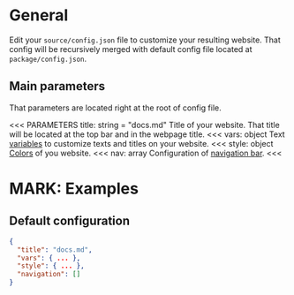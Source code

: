 
# General

Edit your `source/config.json` file to customize your resulting website. That config will be recursively merged with default config file located at `package/config.json`.

## Main parameters

That parameters are located right at the root of config file.

<<< PARAMETERS
title: string = "docs.md"
Title of your website. That title will be located at the top bar and in the webpage title.
<<<
vars: object
Text [variables](/configuration/variables.html) to customize texts and titles on your website.
<<<
style: object
[Colors](/configuration/stylization.html) of you website.
<<<
nav: array
Configuration of [navigation bar](/elements/navigation/blocks.html).
<<<

# MARK: Examples

## Default configuration

```json
{
  "title": "docs.md",
  "vars": { ... },
  "style": { ... },
  "navigation": []
}
```
